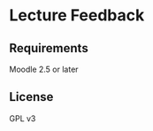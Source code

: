 Lecture Feedback
================


Requirements
------------

Moodle 2.5 or later


License
-------

GPL v3
